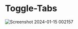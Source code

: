 # Toggle-Tabs
![Screenshot 2024-01-15 002157](https://github.com/Debarjitmohanty/Toggle-Tabs/assets/91021174/5333e46b-6659-449e-be15-11f5cb97cce2)
